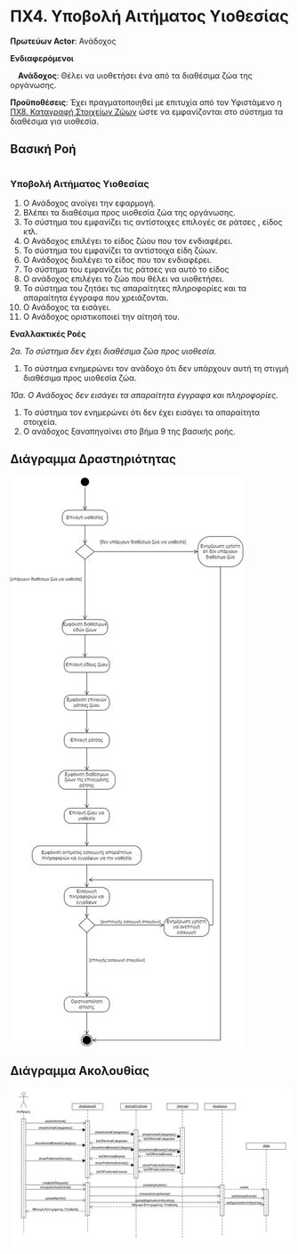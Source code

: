 # ΠΧ4. Υποβολή Αιτήματος Υιοθεσίας

**Πρωτεύων Actor**: Ανάδοχος  

**Ενδιαφερόμενοι** 

&emsp;**Ανάδοχος**: Θέλει να υιοθετήσει ένα από τα διαθέσιμα ζώα της οργάνωσης.

**Προϋποθέσεις**: Έχει πραγματοποιηθεί με επιτυχία από τον Υφιστάμενο η [ΠΧ8. Καταγραφή Στοιχείων Ζώων](uc8.md) ώστε να εμφανίζονται στο σύστημα τα διαθέσιμα για υιοθεσία. 

## Βασική Ροή
#
### Υποβολή Αιτήματος Υιοθεσίας

1.	Ο Ανάδοχος ανοίγει την εφαρμογή.
2.	Βλέπει τα διαθέσιμα προς υιοθεσία ζώα της οργάνωσης.
3.	Το σύστημα του εμφανίζει τις αντίστοιχες επιλογές σε ράτσες , είδος κτλ.
4.	Ο Ανάδοχος επιλέγει το είδος ζώου που τον ενδιαφέρει.
5.	Το σύστημα του εμφανίζει τα αντίστοιχα είδη ζώων. 
6.	Ο Ανάδοχος διαλέγει το είδος που τον ενδιαφέρει.
7.	Το σύστημα του εμφανίζει τις ράτσες για αυτό το είδος
8.	Ο ανάδοχος επιλέγει το ζώο που θέλει να υιοθετήσει.
9.	Το σύστημα του ζητάει τις απαραίτητες πληροφορίες και τα απαραίτητα έγγραφα που χρειάζονται.
10.	Ο Ανάδοχος τα εισάγει.
11.	Ο Ανάδοχος οριστικοποιεί την αίτησή του.


**Εναλλακτικές Ροές**

*2α. Το σύστημα δεν έχει διαθέσιμα ζώα προς υιοθεσία.*  
1. Το σύστημα ενημερώνει τον ανάδοχο ότι δεν υπάρχουν αυτή τη στιγμή διαθέσιμα προς υιοθεσία ζώα.
   
*10α. Ο Ανάδοχος δεν εισάγει τα απαραίτητα έγγραφα και πληροφορίες.*  
1.	Το σύστημα τον ενημερώνει ότι δεν έχει εισάγει τα απαραίτητα στοιχεία.
2.	Ο ανάδοχος ξαναπηγαίνει στο βήμα 9 της βασικής ροής.

## Διάγραμμα Δραστηριότητας
![Διάγραμμα Δραστηριότητας](uml/requirements/ad4.png)
## Διάγραμμα Ακολουθίας
![Διάγραμμα Ακολουθίας](uml/requirements/sd4.png)
